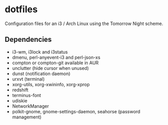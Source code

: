 dotfiles
========

Configuration files for an i3 / Arch Linux using the Tomorrow Night scheme.

Dependencies
--------

* i3-wm, i3lock and i3status
* dmenu, perl-anyevent-i3 and perl-json-xs
* compton or compton-git available in AUR
* unclutter (hide cursor when unused)
* dunst (notification daemon)
* urxvt (terminal)
* xorg-utils, xorg-xwininfo, xorg-xprop
* redshift
* terminus-font
* udiskie
* NetworkManager
* polkit-gnome, gnome-settings-daemon, seahorse (password management)
